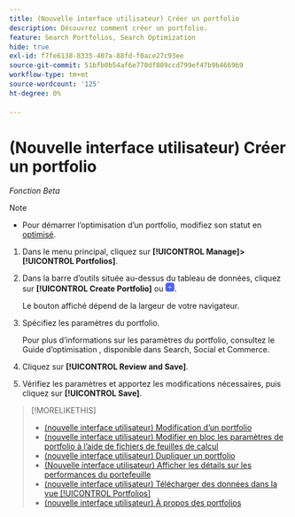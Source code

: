 ```yaml
---
title: (Nouvelle interface utilisateur) Créer un portfolio
description: Découvrez comment créer un portfolio.
feature: Search Portfolios, Search Optimization
hide: true
exl-id: f7fe6138-8335-407a-88fd-f0ace27c93ee
source-git-commit: 51bfb0b54af6e770df809ccd799ef47b9b4669b9
workflow-type: tm+mt
source-wordcount: '125'
ht-degree: 0%

---
```


# (Nouvelle interface utilisateur) Créer un portfolio

*Fonction Beta*

>[!NOTE]
>
>* Pour démarrer l’optimisation d’un portfolio, modifiez son statut en [optimisé](portfolio-about.md#portfolio-status).

1. Dans le menu principal, cliquez sur **[!UICONTROL Manage]>[!UICONTROL Portfolios]**.

1. Dans la barre d’outils située au-dessus du tableau de données, cliquez sur **[!UICONTROL Create Portfolio]** ou ![Ajouter](/help/search-social-commerce/assets/add-new.png "Ajouter").

   Le bouton affiché dépend de la largeur de votre navigateur.

1. Spécifiez les paramètres du portfolio.

   Pour plus d’informations sur les paramètres du portfolio, consultez le Guide d’optimisation , disponible dans Search, Social et Commerce.

1. Cliquez sur **[!UICONTROL Review and Save]**.

1. Vérifiez les paramètres et apportez les modifications nécessaires, puis cliquez sur **[!UICONTROL Save]**.

>[!MORELIKETHIS]
>
>* [ (nouvelle interface utilisateur) Modification d’un portfolio](portfolio-edit.md)
>* [(nouvelle interface utilisateur) Modifier en bloc les paramètres de portfolio à l’aide de fichiers de feuilles de calcul](portfolio-bulksheets.md)
>* [ (nouvelle interface utilisateur) Dupliquer un portfolio](portfolio-duplicate.md)
>* [(Nouvelle interface utilisateur) Afficher les détails sur les performances du portefeuille](portfolio-details.md)
>* [ (nouvelle interface utilisateur) Télécharger des données dans la vue [!UICONTROL Portfolios]](portfolio-view-report.md)
>* [ (nouvelle interface utilisateur) À propos des portfolios](portfolio-about.md)
